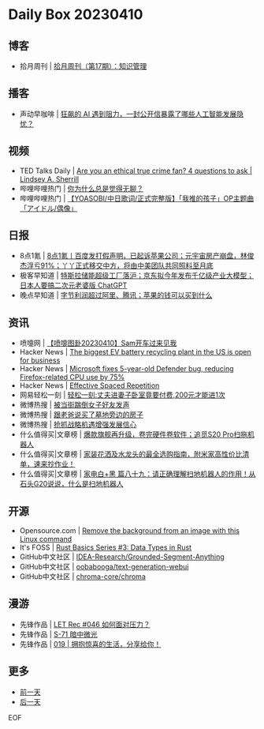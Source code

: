 # Daily Box 20230410

## 博客
- 拾月周刊 | [拾月周刊（第17期）：知识管理](https://www.skyue.com/23041007.html)

## 播客
- 声动早咖啡 | [狂飙的 AI 遇到阻力，一封公开信暴露了哪些人工智能发展隐忧？](https://sheng-espresso.fireside.fm/244)

## 视频
- TED Talks Daily | [Are you an ethical true crime fan? 4 questions to ask | Lindsey A. Sherrill](https://www.ted.com/talks/lindsey_a_sherrill_are_you_an_ethical_true_crime_fan_4_questions_to_ask?rss)
- 哔哩哔哩热门 | [你为什么总是觉得无聊？](https://b23.tv/BV1RM4y117yB)
- 哔哩哔哩热门 | [【YOASOBI/中日歌词/正式完整版】「我推的孩子」OP主题曲「アイドル/偶像」](https://b23.tv/BV1H24y1w7B6)

## 日报
- 8点1氪 | [8点1氪丨百度发打假声明，已起诉苹果公司；元宇宙房产崩盘，林俊杰浮亏91%；丫丫正式移交中方，将由中美团队共同照料至月底](https://36kr.com/p/2208775774287240)
- 极客早知道 | [特斯拉储能超级工厂落沪；京东拟今年发布千亿级产业大模型；日本人要搞二次元老婆版 ChatGPT](https://www.geekpark.net/news/317278)
- 晚点早知道 | [字节利润超过阿里、腾讯；苹果的钱可以买到什么](https://www.latepost.com/news/dj_detail?id=1590)

## 资讯
- 喷嚏网 | [【喷嚏图卦20230410】Sam开车过来见我](http://www.dapenti.com/blog/more.asp?name=xilei&id=170815)
- Hacker News | [The biggest EV battery recycling plant in the US is open for business](https://www.canarymedia.com/articles/recycling-renewables/the-biggest-ev-battery-recycling-plant-in-the-us-is-open-for-business)
- Hacker News | [Microsoft fixes 5-year-old Defender bug, reducing Firefox-related CPU use by 75%](https://bugzilla.mozilla.org/show_bug.cgi?id=1441918)
- Hacker News | [Effective Spaced Repetition](https://borretti.me/article/effective-spaced-repetition)
- 网易轻松一刻 | [轻松一刻:丈夫进妻子卧室竟要付费,200元才能进1次](https://3g.163.com/news/article/I1VVT4C4000181BR.html)
- 微博热搜 | [被当街踹倒女子好友发声](https://s.weibo.com/weibo?q=%23被当街踹倒女子好友发声%23)
- 微博热搜 | [跟老爸说买了墓地旁边的房子](https://s.weibo.com/weibo?q=%23跟老爸说买了墓地旁边的房子%23)
- 微博热搜 | [抢抓战略机遇增强发展信心](https://s.weibo.com/weibo?q=%23抢抓战略机遇增强发展信心%23)
- 什么值得买|文章榜 | [爆款旗舰再升级，卷完硬件卷软件；追觅S20 Pro扫拖机器人](https://post.smzdm.com/p/a20kx39q/)
- 什么值得买|文章榜 | [​家装花洒及水龙头的最全选购指南，附米家高性价比清单，速来抄作业！](https://post.smzdm.com/p/akkz2pd4/)
- 什么值得买|文章榜 | [家电白+黑 篇八十九：请正确理解扫地机器人的作用！从石头G20说说，什么是扫地机器人](https://post.smzdm.com/p/aqmwk32k/)

## 开源
- Opensource.com | [Remove the background from an image with this Linux command](https://opensource.com/article/23/4/image-editing-linux-python)
- It's FOSS | [Rust Basics Series #3: Data Types in Rust](https://itsfoss.com/rust-data-types/)
- GitHub中文社区 | [IDEA-Research/Grounded-Segment-Anything](https://github.com/IDEA-Research/Grounded-Segment-Anything)
- GitHub中文社区 | [oobabooga/text-generation-webui](https://github.com/oobabooga/text-generation-webui)
- GitHub中文社区 | [chroma-core/chroma](https://github.com/chroma-core/chroma)

## 漫游
- 先锋作品 | [LET Rec #046 如何面对压力？](https://open.zhubai.wiki/a/l/t/z/pl/letrec/2257219920654368768)
- 先锋作品 | [S-71 暗中微光](https://open.zhubai.wiki/a/l/t/z/pl/dream/2257218025918906368)
- 先锋作品 | [019 | 拥抱惊喜的生活，分享给你！](https://open.zhubai.wiki/a/l/t/z/pl/depykung/2257202551483666432)

## 更多
- [前一天](daily-box-20230409.md)
- [后一天](daily-box-20230411.md)

EOF